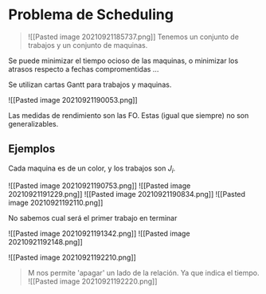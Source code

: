 # Problema de Scheduling

> ![[Pasted image 20210921185737.png]]
> Tenemos un conjunto de trabajos y un conjunto de maquinas.

Se puede minimizar el tiempo ocioso de las maquinas, o minimizar los atrasos respecto a fechas compromentidas ...

Se utilizan cartas Gantt para trabajos y maquinas.

![[Pasted image 20210921190053.png]]

Las medidas de rendimiento son las FO. Estas (igual que siempre) no son generalizables.
## Ejemplos

Cada maquina es de un color, y los trabajos son $J_i$.

![[Pasted image 20210921190753.png]]
![[Pasted image 20210921191229.png]]
![[Pasted image 20210921190834.png]]
 ![[Pasted image 20210921192110.png]]
 
 No  sabemos cual será el primer trabajo en terminar

![[Pasted image 20210921191342.png]]
![[Pasted image 20210921192148.png]]

![[Pasted image 20210921192210.png]]

> M nos permite 'apagar' un lado de la relación. Ya que indica el tiempo. 
![[Pasted image 20210921192220.png]]